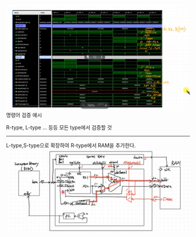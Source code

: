 ![alt text](sim.png)
명령어 검증 예시

R-type, L-type ... 등등 모든 type에서 검증할 것

---

L-type,S-type으로 확장하여 R-type에서 RAM을 추가한다.
![alt text](blockDiagram.png)